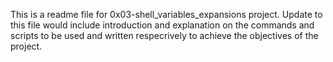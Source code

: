 This is a readme file for 0x03-shell_variables_expansions project. Update to this file would include introduction and explanation on the commands and scripts to be used and written respecrively to achieve the objectives of the project. 
